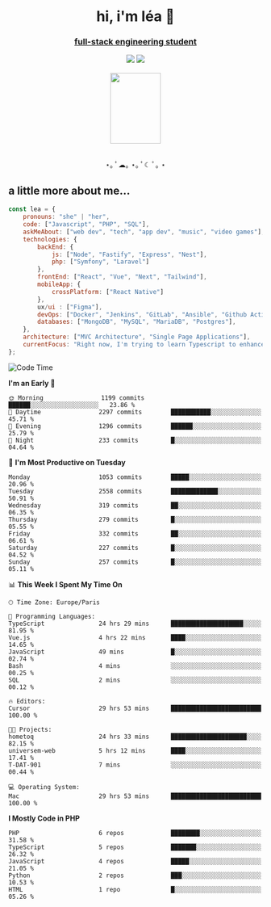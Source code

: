 <h1 align="center">hi, i'm léa 🌙</h1>
<h3 align="center"><ins>full-stack engineering student</ins></h3>  
<div align="center">
  <a href="https://www.linkedin.com/in/lea-reiter22/"><img src="https://img.shields.io/badge/LinkedIn-0077B5?style=for-the-badge&logo=linkedin&logoColor=white"/></a>
  <a href="mailto:lea.reiter@outlook.fr"><img src="https://img.shields.io/badge/Contact-2A2A2A?style=for-the-badge&logo=minutemailer&logoColor=white"/></a>
</div>
<br>
  <div align="center">  <img src="https://github.com/xmnchild/xmnchild/blob/main/1702415560_StardewValleyHappyGreyCat.png" height="140" width="100"/>
</div>
<br>
  <p align="center">
                 ⋆｡ ﾟ☁︎｡ ⋆｡ ﾟ☾ ﾟ｡ ⋆
  </p>
  <h2>a little more about me...</h2>
  
```js
const lea = {
    pronouns: "she" | "her",
    code: ["Javascript", "PHP", "SQL"],
    askMeAbout: ["web dev", "tech", "app dev", "music", "video games"],
    technologies: {
        backEnd: {
            js: ["Node", "Fastify", "Express", "Nest"],
            php: ["Symfony", "Laravel"]
        },
        frontEnd: ["React", "Vue", "Next", "Tailwind"],
        mobileApp: {
            crossPlatform: ["React Native"]
        },
        ux/ui : ["Figma"],
        devOps: ["Docker", "Jenkins", "GitLab", "Ansible", "Github Actions"],
        databases: ["MongoDB", "MySQL", "MariaDB", "Postgres"],
    },
    architecture: ["MVC Architecture", "Single Page Applications"],
    currentFocus: "Right now, I'm trying to learn Typescript to enhance my Javascript development.",
};
```
<!--START_SECTION:waka-->
![Code Time](http://img.shields.io/badge/Code%20Time-210%20hrs%2018%20mins-blue)

**I'm an Early 🐤** 

```text
🌞 Morning                1199 commits        ██████░░░░░░░░░░░░░░░░░░░   23.86 % 
🌆 Daytime                2297 commits        ███████████░░░░░░░░░░░░░░   45.71 % 
🌃 Evening                1296 commits        ██████░░░░░░░░░░░░░░░░░░░   25.79 % 
🌙 Night                  233 commits         █░░░░░░░░░░░░░░░░░░░░░░░░   04.64 % 
```
📅 **I'm Most Productive on Tuesday** 

```text
Monday                   1053 commits        █████░░░░░░░░░░░░░░░░░░░░   20.96 % 
Tuesday                  2558 commits        █████████████░░░░░░░░░░░░   50.91 % 
Wednesday                319 commits         ██░░░░░░░░░░░░░░░░░░░░░░░   06.35 % 
Thursday                 279 commits         █░░░░░░░░░░░░░░░░░░░░░░░░   05.55 % 
Friday                   332 commits         ██░░░░░░░░░░░░░░░░░░░░░░░   06.61 % 
Saturday                 227 commits         █░░░░░░░░░░░░░░░░░░░░░░░░   04.52 % 
Sunday                   257 commits         █░░░░░░░░░░░░░░░░░░░░░░░░   05.11 % 
```


📊 **This Week I Spent My Time On** 

```text
🕑︎ Time Zone: Europe/Paris

💬 Programming Languages: 
TypeScript               24 hrs 29 mins      ████████████████████░░░░░   81.95 % 
Vue.js                   4 hrs 22 mins       ████░░░░░░░░░░░░░░░░░░░░░   14.65 % 
JavaScript               49 mins             █░░░░░░░░░░░░░░░░░░░░░░░░   02.74 % 
Bash                     4 mins              ░░░░░░░░░░░░░░░░░░░░░░░░░   00.25 % 
SQL                      2 mins              ░░░░░░░░░░░░░░░░░░░░░░░░░   00.12 % 

🔥 Editors: 
Cursor                   29 hrs 53 mins      █████████████████████████   100.00 % 

🐱‍💻 Projects: 
hometoq                  24 hrs 33 mins      █████████████████████░░░░   82.15 % 
universem-web            5 hrs 12 mins       ████░░░░░░░░░░░░░░░░░░░░░   17.41 % 
T-DAT-901                7 mins              ░░░░░░░░░░░░░░░░░░░░░░░░░   00.44 % 

💻 Operating System: 
Mac                      29 hrs 53 mins      █████████████████████████   100.00 % 
```

**I Mostly Code in PHP** 

```text
PHP                      6 repos             ████████░░░░░░░░░░░░░░░░░   31.58 % 
TypeScript               5 repos             ███████░░░░░░░░░░░░░░░░░░   26.32 % 
JavaScript               4 repos             █████░░░░░░░░░░░░░░░░░░░░   21.05 % 
Python                   2 repos             ███░░░░░░░░░░░░░░░░░░░░░░   10.53 % 
HTML                     1 repo              █░░░░░░░░░░░░░░░░░░░░░░░░   05.26 % 
```




<!--END_SECTION:waka-->
